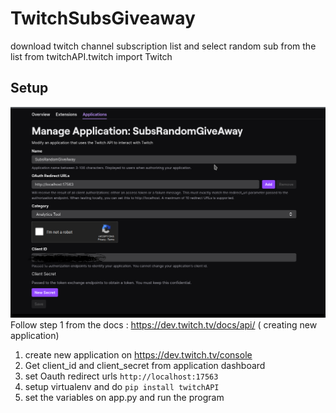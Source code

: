 # TwitchSubsGiveaway
download twitch channel subscription list and select random sub from the list from twitchAPI.twitch import Twitch


## Setup
![alt text](https://github.com/hackertron/TwitchSubsGiveaway/blob/main/twitch_dash.png)
Follow step 1 from the docs : https://dev.twitch.tv/docs/api/ ( creating new application)
1. create new application on https://dev.twitch.tv/console
2. Get client_id and client_secret from application dashboard
3. set Oauth redirect urls `http://localhost:17563`
4. setup virtualenv and do `pip install twitchAPI`
5. set the variables on app.py and run the program

